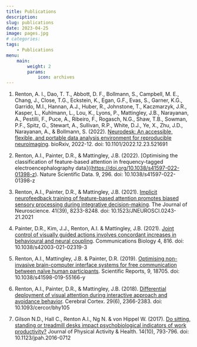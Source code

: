 ```yaml
---
title: Publications
description:
slug: publications
date: 2023-04-25
image: pages.jpg
# categories:
tags:
    - Publications
menu:
    main:
        weight: 2
        params: 
            icon: archives
---
```


1.	Renton, A. I., Dao, T. T., Abbott, D. F., Bollmann, S., Campbell, M. E., Chang, J., Close, T.G., Eckstein, K., Egan, G.F., Evas, S., Garner, K.G., Garrido, M.I., Hannan, A.J., Huber, R., Johnstone, T., Kaczmarzyk, J.R., Kasper, L., Kuhlmann, L., Lou, K., Lyons, P., Mattingley, J.B., Narayanan, A., Pestilli, F., Puce, A., Ribeiro, F., Rogasch, N.G., Shaw, T.B., Sowman, P.F., Spitz, G., Stewart, A., Sullivan, R.P., White, D.J., Ye, X., Zhu, J.D., Narayanan, A., & Bollmann, S. (2022). [Neurodesk: An accessible, flexible, and portable data analysis environment for reproducible neuroimaging](https://doi.org/10.1101/2022.12.23.521691). bioRxiv, 2022-12. doi: 10.1101/2022.12.23.521691

2.	Renton, A.I., Painter, D.R., & Mattingley, J.B. (2022). [Optimising the classification of feature-based attention in frequency-tagged electroencephalography data]((https://doi.org/10.1038/s41597-022-01398-z). Nature Scientific Data. 9, 296. doi: 10.1038/s41597-022-01398-z

3.	Renton, A.I., Painter, D.R., & Mattingley, J.B. (2021). [Implicit neurofeedback training of feature-based attention promotes biased sensory processing during integrative decision-making](https://doi.org/10.1523/JNEUROSCI.0243-21.2021). The Journal of Neuroscience. 41(39), 8233-8248. doi: 10.1523/JNEUROSCI.0243-21.2021

4.	Painter, D.R., Kim, J.J., Renton, A.I. & Mattingley, J.B.  (2021). [Joint control of visually guided actions involves concordant increases in behavioural and neural coupling](https://doi.org/10.1038/s42003-021-02319-3). Communications Biology 4, 816. doi: 10.1038/s42003-021-02319-3

5.	Renton, A.I., Mattingley, J.B. & Painter, D.R. (2019). [Optimising non-invasive brain-computer interface systems for free communication between naïve human participants](https://doi.org/10.1038/s41598-018-21717-y). Scientific Reports, 9, 18705. doi: 10.1038/s41598-019-55166-y

6.	Renton, A.I., Painter, D.R., & Mattingley, J.B. (2018). [Differential deployment of visual attention during interactive approach and avoidance behavior](https://doi.org/10.1093/cercor/bhy105). Cerebral Cortex. 29(6), 2366-2383. doi: 10.1093/cercor/bhy105

7.	Gilson N.D., Hall C., Renton A.I., Ng N. & von Hippel W. (2017). [Do sitting, standing or treadmill desks impact psychobiological indicators of work productivity?](https://doi.org/10.1123/jpah.2016-0712) Journal of Physical Activity & Health. 14(10), 793-796. doi: 10.1123/jpah.2016-0712 

